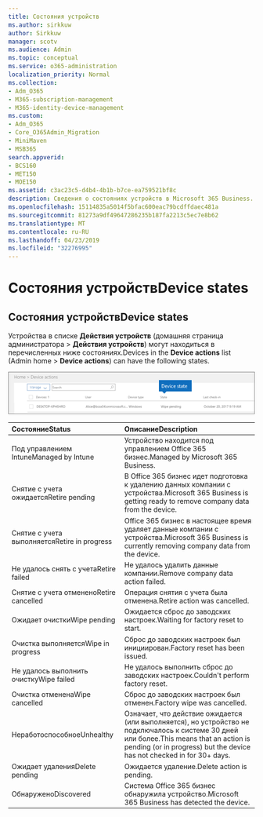 ```yaml
---
title: Состояния устройств
ms.author: sirkkuw
author: Sirkkuw
manager: scotv
ms.audience: Admin
ms.topic: conceptual
ms.service: o365-administration
localization_priority: Normal
ms.collection:
- Adm_O365
- M365-subscription-management
- M365-identity-device-management
ms.custom:
- Adm_O365
- Core_O365Admin_Migration
- MiniMaven
- MSB365
search.appverid:
- BCS160
- MET150
- MOE150
ms.assetid: c3ac23c5-d4b4-4b1b-b7ce-ea759521bf8c
description: Сведения о состояниях устройств в Microsoft 365 Business.
ms.openlocfilehash: 15114835a5014f5bfac600eac79bcdffdaec481a
ms.sourcegitcommit: 81273a9df49647286235b187fa2213c5ec7e8b62
ms.translationtype: MT
ms.contentlocale: ru-RU
ms.lasthandoff: 04/23/2019
ms.locfileid: "32276995"
---
```

# <a name="device-states"></a><span data-ttu-id="653a2-103">Состояния устройств</span><span class="sxs-lookup"><span data-stu-id="653a2-103">Device states</span></span>

## <a name="device-states"></a><span data-ttu-id="653a2-104">Состояния устройств</span><span class="sxs-lookup"><span data-stu-id="653a2-104">Device states</span></span>

<span data-ttu-id="653a2-105">Устройства в списке **Действия устройств** (домашняя страница администратора \> **Действия устройств**) могут находиться в перечисленных ниже состояниях.</span><span class="sxs-lookup"><span data-stu-id="653a2-105">Devices in the **Device actions** list (Admin home \> **Device actions**) can have the following states.</span></span>
  
![In the Device actions list, you can see the Devices states.](media/a621c47e-45d9-4e1a-beb9-c03254d40c1d.png)
  
|<span data-ttu-id="653a2-107">**Состояние**</span><span class="sxs-lookup"><span data-stu-id="653a2-107">**Status**</span></span>|<span data-ttu-id="653a2-108">**Описание**</span><span class="sxs-lookup"><span data-stu-id="653a2-108">**Description**</span></span>|
|:-----|:-----|
|<span data-ttu-id="653a2-109">Под управлением Intune</span><span class="sxs-lookup"><span data-stu-id="653a2-109">Managed by Intune</span></span>  <br/> |<span data-ttu-id="653a2-110">Устройство находится под управлением Office 365 бизнес.</span><span class="sxs-lookup"><span data-stu-id="653a2-110">Managed by Microsoft 365 Business.</span></span>  <br/> |
|<span data-ttu-id="653a2-111">Снятие с учета ожидается</span><span class="sxs-lookup"><span data-stu-id="653a2-111">Retire pending</span></span>  <br/> |<span data-ttu-id="653a2-112">В Office 365 бизнес идет подготовка к удалению данных компании с устройства.</span><span class="sxs-lookup"><span data-stu-id="653a2-112">Microsoft 365 Business is getting ready to remove company data from the device.</span></span>  <br/> |
|<span data-ttu-id="653a2-113">Снятие с учета выполняется</span><span class="sxs-lookup"><span data-stu-id="653a2-113">Retire in progress</span></span>  <br/> |<span data-ttu-id="653a2-114">Office 365 бизнес в настоящее время удаляет данные компании с устройства.</span><span class="sxs-lookup"><span data-stu-id="653a2-114">Microsoft 365 Business is currently removing company data from the device.</span></span>  <br/> |
|<span data-ttu-id="653a2-115">Не удалось снять с учета</span><span class="sxs-lookup"><span data-stu-id="653a2-115">Retire failed</span></span>  <br/> | <span data-ttu-id="653a2-116">Не удалось удалить данные компании.</span><span class="sxs-lookup"><span data-stu-id="653a2-116">Remove company data action failed.</span></span>  <br/> |
|<span data-ttu-id="653a2-117">Снятие с учета отменено</span><span class="sxs-lookup"><span data-stu-id="653a2-117">Retire cancelled</span></span>  <br/> |<span data-ttu-id="653a2-118">Операция снятия с учета была отменена.</span><span class="sxs-lookup"><span data-stu-id="653a2-118">Retire action was cancelled.</span></span>  <br/> |
|<span data-ttu-id="653a2-119">Ожидает очистки</span><span class="sxs-lookup"><span data-stu-id="653a2-119">Wipe pending</span></span>  <br/> |<span data-ttu-id="653a2-120">Ожидается сброс до заводских настроек.</span><span class="sxs-lookup"><span data-stu-id="653a2-120">Waiting for factory reset to start.</span></span>  <br/> |
|<span data-ttu-id="653a2-121">Очистка выполняется</span><span class="sxs-lookup"><span data-stu-id="653a2-121">Wipe in progress</span></span>  <br/> |<span data-ttu-id="653a2-122">Сброс до заводских настроек был инициирован.</span><span class="sxs-lookup"><span data-stu-id="653a2-122">Factory reset has been issued.</span></span>  <br/> |
|<span data-ttu-id="653a2-123">Не удалось выполнить очистку</span><span class="sxs-lookup"><span data-stu-id="653a2-123">Wipe failed</span></span>  <br/> |<span data-ttu-id="653a2-124">Не удалось выполнить сброс до заводских настроек.</span><span class="sxs-lookup"><span data-stu-id="653a2-124">Couldn't perform factory reset.</span></span>  <br/> |
|<span data-ttu-id="653a2-125">Очистка отменена</span><span class="sxs-lookup"><span data-stu-id="653a2-125">Wipe cancelled</span></span>  <br/> |<span data-ttu-id="653a2-126">Сброс до заводских настроек был отменен.</span><span class="sxs-lookup"><span data-stu-id="653a2-126">Factory wipe was cancelled.</span></span>  <br/> |
|<span data-ttu-id="653a2-127">Неработоспособное</span><span class="sxs-lookup"><span data-stu-id="653a2-127">Unhealthy</span></span>  <br/> |<span data-ttu-id="653a2-128">Означает, что действие ожидается (или выполняется), но устройство не подключалось к системе 30 дней или более.</span><span class="sxs-lookup"><span data-stu-id="653a2-128">This means that an action is pending (or in progress) but the device has not checked in for 30+ days.</span></span>  <br/> |
|<span data-ttu-id="653a2-129">Ожидает удаления</span><span class="sxs-lookup"><span data-stu-id="653a2-129">Delete pending</span></span>  <br/> |<span data-ttu-id="653a2-130">Ожидается удаление.</span><span class="sxs-lookup"><span data-stu-id="653a2-130">Delete action is pending.</span></span>  <br/> |
|<span data-ttu-id="653a2-131">Обнаружено</span><span class="sxs-lookup"><span data-stu-id="653a2-131">Discovered</span></span>  <br/> |<span data-ttu-id="653a2-132">Система Office 365 бизнес обнаружила устройство.</span><span class="sxs-lookup"><span data-stu-id="653a2-132">Microsoft 365 Business has detected the device.</span></span>  <br/> |
   
